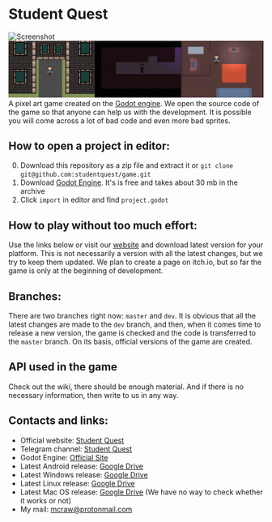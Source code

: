 # Student Quest
![Screenshot](Screenshots/1.jpg)
![Screenshot](Screenshots/2.jpg)
A pixel art game created on the [Godot engine](https://godotengine.org/).
We open the source code of the game so that anyone can help us with the development. It is possible you will come across a lot of bad code and even more bad sprites.
## How to open a project in editor:
0. Download this repository as a zip file and extract it or `git clone git@github.com:studentquest/game.git` 
1. Download [Godot Engine](https://godotengine.org/). It's is free and takes about 30 mb in the archive
2. Click `import` in editor and find `project.godot`
## How to play without too much effort:
Use the links below or visit our [website](https://studentquest.github.io) and download latest version for your platform. This is not necessarily a version with all the latest changes, but we try to keep them updated. We plan to create a page on itch.io, but so far the game is only at the beginning of development.
## Branches:
There are two branches right now: `master` and `dev`. It is obvious that all the latest changes are made to the `dev` branch, and then, when it comes time to release a new version, the game is checked and the code is transferred to the `master` branch. On its basis, official versions of the game are created.
## API used in the game
Check out the wiki, there should be enough material. And if there is no necessary information, then write to us in any way.
## Contacts and links:
* Official website: [Student Quest](https://studentquest.github.io)
* Telegram channel: [Student Quest](https://t.me/studentquest)
* Godot Engine: [Official Site](https://godotengine.org/)
* Latest Android release: [Google Drive](https://drive.google.com/open?id=1Mp3_Vh-sVqQKKeLs42w9yiUnBdj43oBX)
* Latest Windows release: [Google Drive](https://drive.google.com/open?id=1v9jKzDJctLt5W8b9aDoHxbaSTKmoRQe7)
* Latest Linux release: [Google Drive](https://drive.google.com/open?id=1Tjl0SsbWeaiJJelYQJj9KmPOpErjfet5)
* Latest Mac OS release: [Google Drive](https://drive.google.com/open?id=1R2lqwOMNBCSfitSlUxiagyOvqOX98lLU) (We have no way to check whether it works or not)
* My mail: [mcraw@protonmail.com](mailto:mcraw@protonmail.com)